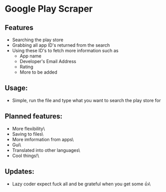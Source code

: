 # Google Play Scraper
## Features
* Searching the play store 
* Grabbing all app ID's returned from the search
* Using these ID's to fetch more information such as
	* App name
	* Developer's Email Address
	* Rating
	* More to be added

## Usage:
* Simple, run the file and type what you want to search the play store for

## Planned features:
* More flexibility\
* Saving to files\
* More imformation from apps\
* Gui\
* Translated into other languages\
* Cool things\!\
## Updates:
* Lazy coder expect fuck all and be grateful when you get some :+1:\